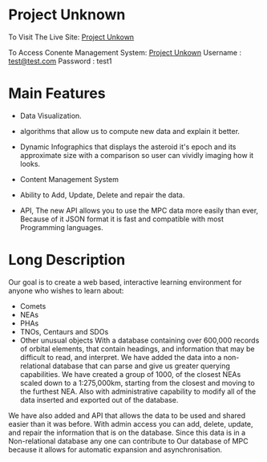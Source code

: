 # Project Unknown


To Visit The Live Site:
[Project Unkown](https://projectunkown-vcabieles.c9.io/)

To Access Conente Management System:
[Project Unkown](https://projectunkown-vcabieles.c9.io/inedit)
Username : test@test.com
Password : test1

# Main Features

- Data Visualization.

- algorithms that allow us to compute new data and explain it better.

- Dynamic Infographics that displays the asteroid it's epoch and its approximate size with a comparison so user can vividly imaging how it looks.

- Content Management System

- Ability to Add, Update, Delete and repair the data.

- API, The new API allows you to use the MPC data more easily than ever, Because of it JSON format it is fast and compatible with most Programming languages.

# Long Description

Our goal is to create a web based, interactive learning environment for anyone who wishes to learn about:

 - Comets
 - NEAs
 - PHAs
 - TNOs, Centaurs and SDOs
 - Other unusual objects
With a database containing over 600,000 records of orbital elements, that contain headings, and information that may be difficult to read, and interpret. We have added the data into a non-relational database that can parse and give us greater querying capabilities. We have created a group of 1000, of the closest NEAs scaled down to a 1:275,000km, starting from the closest and moving to the furthest NEA. Also with administrative capability to modify all of the data inserted and exported out of the database.

We have also added and API that allows the data to be used and shared easier than it was before. With admin access you can add, delete, update, and repair the information that is on the database. Since this data is in a Non-relational database any one can contribute to Our  database of MPC because it allows for automatic expansion and asynchronisation. 

